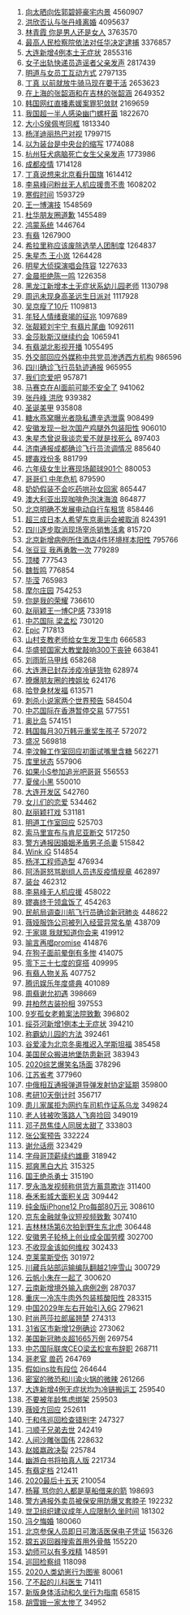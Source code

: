 1. [向太晒向佐郭碧婷豪宅内景](https://s.weibo.com/weibo?q=%E5%90%91%E5%A4%AA%E6%99%92%E5%90%91%E4%BD%90%E9%83%AD%E7%A2%A7%E5%A9%B7%E8%B1%AA%E5%AE%85%E5%86%85%E6%99%AF&Refer=top) 4560907
1. [洪欣否认与张丹峰离婚](https://s.weibo.com/weibo?q=%E6%B4%AA%E6%AC%A3%E5%90%A6%E8%AE%A4%E4%B8%8E%E5%BC%A0%E4%B8%B9%E5%B3%B0%E7%A6%BB%E5%A9%9A&Refer=top) 4095637
1. [林青霞 你是男人还是女人](https://s.weibo.com/weibo?q=%E6%9E%97%E9%9D%92%E9%9C%9E%20%E4%BD%A0%E6%98%AF%E7%94%B7%E4%BA%BA%E8%BF%98%E6%98%AF%E5%A5%B3%E4%BA%BA&Refer=top) 3763570
1. [最高人民检察院依法对任华决定逮捕](https://s.weibo.com/weibo?q=%23%E6%9C%80%E9%AB%98%E4%BA%BA%E6%B0%91%E6%A3%80%E5%AF%9F%E9%99%A2%E4%BE%9D%E6%B3%95%E5%AF%B9%E4%BB%BB%E5%8D%8E%E5%86%B3%E5%AE%9A%E9%80%AE%E6%8D%95%23&Refer=top) 3376857
1. [大连新增4例本土无症状](https://s.weibo.com/weibo?q=%23%E5%A4%A7%E8%BF%9E%E6%96%B0%E5%A2%9E4%E4%BE%8B%E6%9C%AC%E5%9C%9F%E6%97%A0%E7%97%87%E7%8A%B6%23&Refer=top) 2855316
1. [女子出轨快递员造谣者父亲发声](https://s.weibo.com/weibo?q=%E5%A5%B3%E5%AD%90%E5%87%BA%E8%BD%A8%E5%BF%AB%E9%80%92%E5%91%98%E9%80%A0%E8%B0%A3%E8%80%85%E7%88%B6%E4%BA%B2%E5%8F%91%E5%A3%B0&Refer=top) 2817439
1. [明道与女员工互动方式](https://s.weibo.com/weibo?q=%23%E6%98%8E%E9%81%93%E4%B8%8E%E5%A5%B3%E5%91%98%E5%B7%A5%E4%BA%92%E5%8A%A8%E6%96%B9%E5%BC%8F%23&Refer=top) 2797135
1. [丁真 以前就放牛骑马现在要干活](https://s.weibo.com/weibo?q=%E4%B8%81%E7%9C%9F%20%E4%BB%A5%E5%89%8D%E5%B0%B1%E6%94%BE%E7%89%9B%E9%AA%91%E9%A9%AC%E7%8E%B0%E5%9C%A8%E8%A6%81%E5%B9%B2%E6%B4%BB&Refer=top) 2653623
1. [在上海的张韶涵和在吉林的张韶涵](https://s.weibo.com/weibo?q=%23%E5%9C%A8%E4%B8%8A%E6%B5%B7%E7%9A%84%E5%BC%A0%E9%9F%B6%E6%B6%B5%E5%92%8C%E5%9C%A8%E5%90%89%E6%9E%97%E7%9A%84%E5%BC%A0%E9%9F%B6%E6%B6%B5%23&Refer=top) 2649352
1. [韩国网红直播素媛案罪犯敛财](https://s.weibo.com/weibo?q=%E9%9F%A9%E5%9B%BD%E7%BD%91%E7%BA%A2%E7%9B%B4%E6%92%AD%E7%B4%A0%E5%AA%9B%E6%A1%88%E7%BD%AA%E7%8A%AF%E6%95%9B%E8%B4%A2&Refer=top) 2169659
1. [我国超一半人感染幽门螺杆菌](https://s.weibo.com/weibo?q=%23%E6%88%91%E5%9B%BD%E8%B6%85%E4%B8%80%E5%8D%8A%E4%BA%BA%E6%84%9F%E6%9F%93%E5%B9%BD%E9%97%A8%E8%9E%BA%E6%9D%86%E8%8F%8C%23&Refer=top) 1822670
1. [大小S侯佩岑同框](https://s.weibo.com/weibo?q=%23%E5%A4%A7%E5%B0%8FS%E4%BE%AF%E4%BD%A9%E5%B2%91%E5%90%8C%E6%A1%86%23&Refer=top) 1813340
1. [杨洋迪丽热巴对视](https://s.weibo.com/weibo?q=%23%E6%9D%A8%E6%B4%8B%E8%BF%AA%E4%B8%BD%E7%83%AD%E5%B7%B4%E5%AF%B9%E8%A7%86%23&Refer=top) 1799715
1. [以为装台是中央台的缩写](https://s.weibo.com/weibo?q=%23%E4%BB%A5%E4%B8%BA%E8%A3%85%E5%8F%B0%E6%98%AF%E4%B8%AD%E5%A4%AE%E5%8F%B0%E7%9A%84%E7%BC%A9%E5%86%99%23&Refer=top) 1774088
1. [杭州狂犬病脑死亡女生父亲发声](https://s.weibo.com/weibo?q=%23%E6%9D%AD%E5%B7%9E%E7%8B%82%E7%8A%AC%E7%97%85%E8%84%91%E6%AD%BB%E4%BA%A1%E5%A5%B3%E7%94%9F%E7%88%B6%E4%BA%B2%E5%8F%91%E5%A3%B0%23&Refer=top) 1773986
1. [成都疫情](https://s.weibo.com/weibo?q=%E6%88%90%E9%83%BD%E7%96%AB%E6%83%85&Refer=top) 1714128
1. [丁真说想来北京看升国旗](https://s.weibo.com/weibo?q=%23%E4%B8%81%E7%9C%9F%E8%AF%B4%E6%83%B3%E6%9D%A5%E5%8C%97%E4%BA%AC%E7%9C%8B%E5%8D%87%E5%9B%BD%E6%97%97%23&Refer=top) 1614412
1. [李易峰问粉丝无人机应援贵不贵](https://s.weibo.com/weibo?q=%23%E6%9D%8E%E6%98%93%E5%B3%B0%E9%97%AE%E7%B2%89%E4%B8%9D%E6%97%A0%E4%BA%BA%E6%9C%BA%E5%BA%94%E6%8F%B4%E8%B4%B5%E4%B8%8D%E8%B4%B5%23&Refer=top) 1608202
1. [寒假时间](https://s.weibo.com/weibo?q=%E5%AF%92%E5%81%87%E6%97%B6%E9%97%B4&Refer=top) 1593729
1. [王一博演技](https://s.weibo.com/weibo?q=%E7%8E%8B%E4%B8%80%E5%8D%9A%E6%BC%94%E6%8A%80&Refer=top) 1548569
1. [杜华朋友圈道歉](https://s.weibo.com/weibo?q=%23%E6%9D%9C%E5%8D%8E%E6%9C%8B%E5%8F%8B%E5%9C%88%E9%81%93%E6%AD%89%23&Refer=top) 1455489
1. [鸿蒙系统](https://s.weibo.com/weibo?q=%E9%B8%BF%E8%92%99%E7%B3%BB%E7%BB%9F&Refer=top) 1446764
1. [有翡](https://s.weibo.com/weibo?q=%E6%9C%89%E7%BF%A1&Refer=top) 1267900
1. [希拉里称应该废除选举人团制度](https://s.weibo.com/weibo?q=%23%E5%B8%8C%E6%8B%89%E9%87%8C%E7%A7%B0%E5%BA%94%E8%AF%A5%E5%BA%9F%E9%99%A4%E9%80%89%E4%B8%BE%E4%BA%BA%E5%9B%A2%E5%88%B6%E5%BA%A6%23&Refer=top) 1264837
1. [朱星杰 王小岚](https://s.weibo.com/weibo?q=%E6%9C%B1%E6%98%9F%E6%9D%B0%20%E7%8E%8B%E5%B0%8F%E5%B2%9A&Refer=top) 1264428
1. [明星大侦探演唱会阵容](https://s.weibo.com/weibo?q=%E6%98%8E%E6%98%9F%E5%A4%A7%E4%BE%A6%E6%8E%A2%E6%BC%94%E5%94%B1%E4%BC%9A%E9%98%B5%E5%AE%B9&Refer=top) 1227633
1. [金晨拒绝陈一鸣](https://s.weibo.com/weibo?q=%E9%87%91%E6%99%A8%E6%8B%92%E7%BB%9D%E9%99%88%E4%B8%80%E9%B8%A3&Refer=top) 1226358
1. [黑龙江新增本土无症状系幼儿园老师](https://s.weibo.com/weibo?q=%23%E9%BB%91%E9%BE%99%E6%B1%9F%E6%96%B0%E5%A2%9E%E6%9C%AC%E5%9C%9F%E6%97%A0%E7%97%87%E7%8A%B6%E7%B3%BB%E5%B9%BC%E5%84%BF%E5%9B%AD%E8%80%81%E5%B8%88%23&Refer=top) 1130798
1. [周迅未现身高圣远生日派对](https://s.weibo.com/weibo?q=%E5%91%A8%E8%BF%85%E6%9C%AA%E7%8E%B0%E8%BA%AB%E9%AB%98%E5%9C%A3%E8%BF%9C%E7%94%9F%E6%97%A5%E6%B4%BE%E5%AF%B9&Refer=top) 1117928
1. [吴京瘦了10斤](https://s.weibo.com/weibo?q=%E5%90%B4%E4%BA%AC%E7%98%A6%E4%BA%8610%E6%96%A4&Refer=top) 1109813
1. [年轻人情绪衰竭的征兆](https://s.weibo.com/weibo?q=%23%E5%B9%B4%E8%BD%BB%E4%BA%BA%E6%83%85%E7%BB%AA%E8%A1%B0%E7%AB%AD%E7%9A%84%E5%BE%81%E5%85%86%23&Refer=top) 1097689
1. [张靓颖刘宇宁 有翡片尾曲](https://s.weibo.com/weibo?q=%E5%BC%A0%E9%9D%93%E9%A2%96%E5%88%98%E5%AE%87%E5%AE%81%20%E6%9C%89%E7%BF%A1%E7%89%87%E5%B0%BE%E6%9B%B2&Refer=top) 1092611
1. [金莎耿斯汉继续约会](https://s.weibo.com/weibo?q=%23%E9%87%91%E8%8E%8E%E8%80%BF%E6%96%AF%E6%B1%89%E7%BB%A7%E7%BB%AD%E7%BA%A6%E4%BC%9A%23&Refer=top) 1065941
1. [有翡湖北影视开播](https://s.weibo.com/weibo?q=%23%E6%9C%89%E7%BF%A1%E6%B9%96%E5%8C%97%E5%BD%B1%E8%A7%86%E5%BC%80%E6%92%AD%23&Refer=top) 1055495
1. [外交部回应外媒称中共党员渗透西方机构](https://s.weibo.com/weibo?q=%E5%A4%96%E4%BA%A4%E9%83%A8%E5%9B%9E%E5%BA%94%E5%A4%96%E5%AA%92%E7%A7%B0%E4%B8%AD%E5%85%B1%E5%85%9A%E5%91%98%E6%B8%97%E9%80%8F%E8%A5%BF%E6%96%B9%E6%9C%BA%E6%9E%84&Refer=top) 986596
1. [四川确诊飞行员轨迹通报](https://s.weibo.com/weibo?q=%23%E5%9B%9B%E5%B7%9D%E7%A1%AE%E8%AF%8A%E9%A3%9E%E8%A1%8C%E5%91%98%E8%BD%A8%E8%BF%B9%E9%80%9A%E6%8A%A5%23&Refer=top) 965955
1. [我们恋爱吧](https://s.weibo.com/weibo?q=%E6%88%91%E4%BB%AC%E6%81%8B%E7%88%B1%E5%90%A7&Refer=top) 957871
1. [马赛克在AI面前可能不安全了](https://s.weibo.com/weibo?q=%23%E9%A9%AC%E8%B5%9B%E5%85%8B%E5%9C%A8AI%E9%9D%A2%E5%89%8D%E5%8F%AF%E8%83%BD%E4%B8%8D%E5%AE%89%E5%85%A8%E4%BA%86%23&Refer=top) 941062
1. [张丹峰 洪欣](https://s.weibo.com/weibo?q=%E5%BC%A0%E4%B8%B9%E5%B3%B0%20%E6%B4%AA%E6%AC%A3&Refer=top) 939382
1. [圣诞美甲](https://s.weibo.com/weibo?q=%E5%9C%A3%E8%AF%9E%E7%BE%8E%E7%94%B2&Refer=top) 935808
1. [糖水燕窝曝光者隐私遭辛选泄露](https://s.weibo.com/weibo?q=%23%E7%B3%96%E6%B0%B4%E7%87%95%E7%AA%9D%E6%9B%9D%E5%85%89%E8%80%85%E9%9A%90%E7%A7%81%E9%81%AD%E8%BE%9B%E9%80%89%E6%B3%84%E9%9C%B2%23&Refer=top) 908499
1. [安徽发现一批次国产鸡腿外包装阳性](https://s.weibo.com/weibo?q=%E5%AE%89%E5%BE%BD%E5%8F%91%E7%8E%B0%E4%B8%80%E6%89%B9%E6%AC%A1%E5%9B%BD%E4%BA%A7%E9%B8%A1%E8%85%BF%E5%A4%96%E5%8C%85%E8%A3%85%E9%98%B3%E6%80%A7&Refer=top) 906010
1. [朱星杰曾说我谈恋爱不就是找死么](https://s.weibo.com/weibo?q=%E6%9C%B1%E6%98%9F%E6%9D%B0%E6%9B%BE%E8%AF%B4%E6%88%91%E8%B0%88%E6%81%8B%E7%88%B1%E4%B8%8D%E5%B0%B1%E6%98%AF%E6%89%BE%E6%AD%BB%E4%B9%88&Refer=top) 897403
1. [济南通报成都确诊飞行员流调情况](https://s.weibo.com/weibo?q=%23%E6%B5%8E%E5%8D%97%E9%80%9A%E6%8A%A5%E6%88%90%E9%83%BD%E7%A1%AE%E8%AF%8A%E9%A3%9E%E8%A1%8C%E5%91%98%E6%B5%81%E8%B0%83%E6%83%85%E5%86%B5%23&Refer=top) 885640
1. [嫪毐戏份多](https://s.weibo.com/weibo?q=%23%E5%AB%AA%E6%AF%90%E6%88%8F%E4%BB%BD%E5%A4%9A%23&Refer=top) 881799
1. [六年级女生比赛现场颠球901个](https://s.weibo.com/weibo?q=%23%E5%85%AD%E5%B9%B4%E7%BA%A7%E5%A5%B3%E7%94%9F%E6%AF%94%E8%B5%9B%E7%8E%B0%E5%9C%BA%E9%A2%A0%E7%90%83901%E4%B8%AA%23&Refer=top) 880053
1. [哥哥们 中年危机](https://s.weibo.com/weibo?q=%E5%93%A5%E5%93%A5%E4%BB%AC%20%E4%B8%AD%E5%B9%B4%E5%8D%B1%E6%9C%BA&Refer=top) 879590
1. [奶奶假装不会吃药哄孙女回家](https://s.weibo.com/weibo?q=%23%E5%A5%B6%E5%A5%B6%E5%81%87%E8%A3%85%E4%B8%8D%E4%BC%9A%E5%90%83%E8%8D%AF%E5%93%84%E5%AD%99%E5%A5%B3%E5%9B%9E%E5%AE%B6%23&Refer=top) 865447
1. [澳大利亚出现咖啡色泡沫海浪](https://s.weibo.com/weibo?q=%E6%BE%B3%E5%A4%A7%E5%88%A9%E4%BA%9A%E5%87%BA%E7%8E%B0%E5%92%96%E5%95%A1%E8%89%B2%E6%B3%A1%E6%B2%AB%E6%B5%B7%E6%B5%AA&Refer=top) 864877
1. [北京明确不发展电动自行车租赁](https://s.weibo.com/weibo?q=%23%E5%8C%97%E4%BA%AC%E6%98%8E%E7%A1%AE%E4%B8%8D%E5%8F%91%E5%B1%95%E7%94%B5%E5%8A%A8%E8%87%AA%E8%A1%8C%E8%BD%A6%E7%A7%9F%E8%B5%81%23&Refer=top) 858446
1. [超三成日本人希望东京奥运会被取消](https://s.weibo.com/weibo?q=%23%E8%B6%85%E4%B8%89%E6%88%90%E6%97%A5%E6%9C%AC%E4%BA%BA%E5%B8%8C%E6%9C%9B%E4%B8%9C%E4%BA%AC%E5%A5%A5%E8%BF%90%E4%BC%9A%E8%A2%AB%E5%8F%96%E6%B6%88%23&Refer=top) 824391
1. [四川逐步取消现场宰杀销售活禽](https://s.weibo.com/weibo?q=%23%E5%9B%9B%E5%B7%9D%E9%80%90%E6%AD%A5%E5%8F%96%E6%B6%88%E7%8E%B0%E5%9C%BA%E5%AE%B0%E6%9D%80%E9%94%80%E5%94%AE%E6%B4%BB%E7%A6%BD%23&Refer=top) 815720
1. [北京新增病例所住酒店4件环境样本阳性](https://s.weibo.com/weibo?q=%E5%8C%97%E4%BA%AC%E6%96%B0%E5%A2%9E%E7%97%85%E4%BE%8B%E6%89%80%E4%BD%8F%E9%85%92%E5%BA%974%E4%BB%B6%E7%8E%AF%E5%A2%83%E6%A0%B7%E6%9C%AC%E9%98%B3%E6%80%A7&Refer=top) 795766
1. [张豆豆 我再勇敢一次](https://s.weibo.com/weibo?q=%E5%BC%A0%E8%B1%86%E8%B1%86%20%E6%88%91%E5%86%8D%E5%8B%87%E6%95%A2%E4%B8%80%E6%AC%A1&Refer=top) 779289
1. [顶楼](https://s.weibo.com/weibo?q=%E9%A1%B6%E6%A5%BC&Refer=top) 777543
1. [魏哲鸣](https://s.weibo.com/weibo?q=%E9%AD%8F%E5%93%B2%E9%B8%A3&Refer=top) 776854
1. [毕滢](https://s.weibo.com/weibo?q=%E6%AF%95%E6%BB%A2&Refer=top) 765983
1. [摩尔庄园](https://s.weibo.com/weibo?q=%E6%91%A9%E5%B0%94%E5%BA%84%E5%9B%AD&Refer=top) 754253
1. [你是我的荣耀](https://s.weibo.com/weibo?q=%E4%BD%A0%E6%98%AF%E6%88%91%E7%9A%84%E8%8D%A3%E8%80%80&Refer=top) 736610
1. [赵丽颖王一博CP感](https://s.weibo.com/weibo?q=%23%E8%B5%B5%E4%B8%BD%E9%A2%96%E7%8E%8B%E4%B8%80%E5%8D%9ACP%E6%84%9F%23&Refer=top) 733918
1. [中芯国际 梁孟松](https://s.weibo.com/weibo?q=%E4%B8%AD%E8%8A%AF%E5%9B%BD%E9%99%85%20%E6%A2%81%E5%AD%9F%E6%9D%BE&Refer=top) 730120
1. [Epic](https://s.weibo.com/weibo?q=Epic&Refer=top) 717813
1. [山村支教老师给女生发卫生巾](https://s.weibo.com/weibo?q=%E5%B1%B1%E6%9D%91%E6%94%AF%E6%95%99%E8%80%81%E5%B8%88%E7%BB%99%E5%A5%B3%E7%94%9F%E5%8F%91%E5%8D%AB%E7%94%9F%E5%B7%BE&Refer=top) 666583
1. [华盛顿国家大教堂敲响300下丧钟](https://s.weibo.com/weibo?q=%E5%8D%8E%E7%9B%9B%E9%A1%BF%E5%9B%BD%E5%AE%B6%E5%A4%A7%E6%95%99%E5%A0%82%E6%95%B2%E5%93%8D300%E4%B8%8B%E4%B8%A7%E9%92%9F&Refer=top) 663841
1. [刘雨昕马甲线](https://s.weibo.com/weibo?q=%E5%88%98%E9%9B%A8%E6%98%95%E9%A9%AC%E7%94%B2%E7%BA%BF&Refer=top) 658268
1. [大连港已封存涉疫冷链货物](https://s.weibo.com/weibo?q=%23%E5%A4%A7%E8%BF%9E%E6%B8%AF%E5%B7%B2%E5%B0%81%E5%AD%98%E6%B6%89%E7%96%AB%E5%86%B7%E9%93%BE%E8%B4%A7%E7%89%A9%23&Refer=top) 628974
1. [撩爆朋友圈的拽姐妆](https://s.weibo.com/weibo?q=%23%E6%92%A9%E7%88%86%E6%9C%8B%E5%8F%8B%E5%9C%88%E7%9A%84%E6%8B%BD%E5%A7%90%E5%A6%86%23&Refer=top) 624176
1. [哈登身材发福](https://s.weibo.com/weibo?q=%E5%93%88%E7%99%BB%E8%BA%AB%E6%9D%90%E5%8F%91%E7%A6%8F&Refer=top) 613571
1. [刺杀小说家两个世界预告](https://s.weibo.com/weibo?q=%E5%88%BA%E6%9D%80%E5%B0%8F%E8%AF%B4%E5%AE%B6%E4%B8%A4%E4%B8%AA%E4%B8%96%E7%95%8C%E9%A2%84%E5%91%8A&Refer=top) 584504
1. [中芯国际在香港暂停交易](https://s.weibo.com/weibo?q=%E4%B8%AD%E8%8A%AF%E5%9B%BD%E9%99%85%E5%9C%A8%E9%A6%99%E6%B8%AF%E6%9A%82%E5%81%9C%E4%BA%A4%E6%98%93&Refer=top) 577551
1. [奥比岛](https://s.weibo.com/weibo?q=%E5%A5%A5%E6%AF%94%E5%B2%9B&Refer=top) 574151
1. [韩国每月30万韩元重奖生孩子](https://s.weibo.com/weibo?q=%E9%9F%A9%E5%9B%BD%E6%AF%8F%E6%9C%8830%E4%B8%87%E9%9F%A9%E5%85%83%E9%87%8D%E5%A5%96%E7%94%9F%E5%AD%A9%E5%AD%90&Refer=top) 572072
1. [盛况](https://s.weibo.com/weibo?q=%E7%9B%9B%E5%86%B5&Refer=top) 569818
1. [李汶翰工作室回应初面试嘴里含糖](https://s.weibo.com/weibo?q=%23%E6%9D%8E%E6%B1%B6%E7%BF%B0%E5%B7%A5%E4%BD%9C%E5%AE%A4%E5%9B%9E%E5%BA%94%E5%88%9D%E9%9D%A2%E8%AF%95%E5%98%B4%E9%87%8C%E5%90%AB%E7%B3%96%23&Refer=top) 562271
1. [库里状态](https://s.weibo.com/weibo?q=%23%E5%BA%93%E9%87%8C%E7%8A%B6%E6%80%81%23&Refer=top) 557906
1. [如果小S参加追光吧哥哥](https://s.weibo.com/weibo?q=%E5%A6%82%E6%9E%9C%E5%B0%8FS%E5%8F%82%E5%8A%A0%E8%BF%BD%E5%85%89%E5%90%A7%E5%93%A5%E5%93%A5&Refer=top) 556553
1. [夏侯小黑](https://s.weibo.com/weibo?q=%E5%A4%8F%E4%BE%AF%E5%B0%8F%E9%BB%91&Refer=top) 550010
1. [大连开发区](https://s.weibo.com/weibo?q=%E5%A4%A7%E8%BF%9E%E5%BC%80%E5%8F%91%E5%8C%BA&Refer=top) 542760
1. [女儿们的恋爱](https://s.weibo.com/weibo?q=%E5%A5%B3%E5%84%BF%E4%BB%AC%E7%9A%84%E6%81%8B%E7%88%B1&Refer=top) 534462
1. [赵丽颖打戏](https://s.weibo.com/weibo?q=%E8%B5%B5%E4%B8%BD%E9%A2%96%E6%89%93%E6%88%8F&Refer=top) 531181
1. [明道工作室回应](https://s.weibo.com/weibo?q=%E6%98%8E%E9%81%93%E5%B7%A5%E4%BD%9C%E5%AE%A4%E5%9B%9E%E5%BA%94&Refer=top) 525703
1. [索马里宣布与肯尼亚断交](https://s.weibo.com/weibo?q=%E7%B4%A2%E9%A9%AC%E9%87%8C%E5%AE%A3%E5%B8%83%E4%B8%8E%E8%82%AF%E5%B0%BC%E4%BA%9A%E6%96%AD%E4%BA%A4&Refer=top) 517250
1. [警方通报因婚姻矛盾男子杀妻](https://s.weibo.com/weibo?q=%E8%AD%A6%E6%96%B9%E9%80%9A%E6%8A%A5%E5%9B%A0%E5%A9%9A%E5%A7%BB%E7%9F%9B%E7%9B%BE%E7%94%B7%E5%AD%90%E6%9D%80%E5%A6%BB&Refer=top) 515842
1. [Wink iG](https://s.weibo.com/weibo?q=Wink%20iG&Refer=top) 514854
1. [杨洋工程师造型](https://s.weibo.com/weibo?q=%23%E6%9D%A8%E6%B4%8B%E5%B7%A5%E7%A8%8B%E5%B8%88%E9%80%A0%E5%9E%8B%23&Refer=top) 476934
1. [阿汤哥怒骂剧组人员违反疫情规章](https://s.weibo.com/weibo?q=%E9%98%BF%E6%B1%A4%E5%93%A5%E6%80%92%E9%AA%82%E5%89%A7%E7%BB%84%E4%BA%BA%E5%91%98%E8%BF%9D%E5%8F%8D%E7%96%AB%E6%83%85%E8%A7%84%E7%AB%A0&Refer=top) 462897
1. [装台](https://s.weibo.com/weibo?q=%E8%A3%85%E5%8F%B0&Refer=top) 462312
1. [李易峰无人机应援](https://s.weibo.com/weibo?q=%23%E6%9D%8E%E6%98%93%E5%B3%B0%E6%97%A0%E4%BA%BA%E6%9C%BA%E5%BA%94%E6%8F%B4%23&Refer=top) 458022
1. [嫪毐终于领盒饭了](https://s.weibo.com/weibo?q=%E5%AB%AA%E6%AF%90%E7%BB%88%E4%BA%8E%E9%A2%86%E7%9B%92%E9%A5%AD%E4%BA%86&Refer=top) 454263
1. [民航局调查川航飞行员确诊新冠肺炎](https://s.weibo.com/weibo?q=%E6%B0%91%E8%88%AA%E5%B1%80%E8%B0%83%E6%9F%A5%E5%B7%9D%E8%88%AA%E9%A3%9E%E8%A1%8C%E5%91%98%E7%A1%AE%E8%AF%8A%E6%96%B0%E5%86%A0%E8%82%BA%E7%82%8E&Refer=top) 448622
1. [薇娅服饰公司被列入经营异常名单](https://s.weibo.com/weibo?q=%23%E8%96%87%E5%A8%85%E6%9C%8D%E9%A5%B0%E5%85%AC%E5%8F%B8%E8%A2%AB%E5%88%97%E5%85%A5%E7%BB%8F%E8%90%A5%E5%BC%82%E5%B8%B8%E5%90%8D%E5%8D%95%23&Refer=top) 438709
1. [于家翊 我就知道你会来](https://s.weibo.com/weibo?q=%E4%BA%8E%E5%AE%B6%E7%BF%8A%20%E6%88%91%E5%B0%B1%E7%9F%A5%E9%81%93%E4%BD%A0%E4%BC%9A%E6%9D%A5&Refer=top) 419912
1. [喻言再唱promise](https://s.weibo.com/weibo?q=%23%E5%96%BB%E8%A8%80%E5%86%8D%E5%94%B1promise%23&Refer=top) 414876
1. [在狗子面前晕倒有多惨](https://s.weibo.com/weibo?q=%23%E5%9C%A8%E7%8B%97%E5%AD%90%E9%9D%A2%E5%89%8D%E6%99%95%E5%80%92%E6%9C%89%E5%A4%9A%E6%83%A8%23&Refer=top) 414075
1. [零下三十七度的穿搭](https://s.weibo.com/weibo?q=%23%E9%9B%B6%E4%B8%8B%E4%B8%89%E5%8D%81%E4%B8%83%E5%BA%A6%E7%9A%84%E7%A9%BF%E6%90%AD%23&Refer=top) 409995
1. [有翡人物关系](https://s.weibo.com/weibo?q=%23%E6%9C%89%E7%BF%A1%E4%BA%BA%E7%89%A9%E5%85%B3%E7%B3%BB%23&Refer=top) 407752
1. [腾讯娱乐年度盛典](https://s.weibo.com/weibo?q=%23%E8%85%BE%E8%AE%AF%E5%A8%B1%E4%B9%90%E5%B9%B4%E5%BA%A6%E7%9B%9B%E5%85%B8%23&Refer=top) 401089
1. [周翡谢允初遇](https://s.weibo.com/weibo?q=%23%E5%91%A8%E7%BF%A1%E8%B0%A2%E5%85%81%E5%88%9D%E9%81%87%23&Refer=top) 398669
1. [井柏然古装扮相](https://s.weibo.com/weibo?q=%E4%BA%95%E6%9F%8F%E7%84%B6%E5%8F%A4%E8%A3%85%E6%89%AE%E7%9B%B8&Refer=top) 397553
1. [9岁孤女老赖案法院致歉](https://s.weibo.com/weibo?q=9%E5%B2%81%E5%AD%A4%E5%A5%B3%E8%80%81%E8%B5%96%E6%A1%88%E6%B3%95%E9%99%A2%E8%87%B4%E6%AD%89&Refer=top) 396802
1. [绥芬河新增1例本土无症状](https://s.weibo.com/weibo?q=%23%E7%BB%A5%E8%8A%AC%E6%B2%B3%E6%96%B0%E5%A2%9E1%E4%BE%8B%E6%9C%AC%E5%9C%9F%E6%97%A0%E7%97%87%E7%8A%B6%23&Refer=top) 394210
1. [称霸幼儿园的方法](https://s.weibo.com/weibo?q=%23%E7%A7%B0%E9%9C%B8%E5%B9%BC%E5%84%BF%E5%9B%AD%E7%9A%84%E6%96%B9%E6%B3%95%23&Refer=top) 392461
1. [谷爱凌为北京冬奥推迟入学斯坦福](https://s.weibo.com/weibo?q=%23%E8%B0%B7%E7%88%B1%E5%87%8C%E4%B8%BA%E5%8C%97%E4%BA%AC%E5%86%AC%E5%A5%A5%E6%8E%A8%E8%BF%9F%E5%85%A5%E5%AD%A6%E6%96%AF%E5%9D%A6%E7%A6%8F%23&Refer=top) 385458
1. [美国民众搬进地堡防患新冠](https://s.weibo.com/weibo?q=%23%E7%BE%8E%E5%9B%BD%E6%B0%91%E4%BC%97%E6%90%AC%E8%BF%9B%E5%9C%B0%E5%A0%A1%E9%98%B2%E6%82%A3%E6%96%B0%E5%86%A0%23&Refer=top) 383943
1. [2020综艺爆笑名场面](https://s.weibo.com/weibo?q=2020%E7%BB%BC%E8%89%BA%E7%88%86%E7%AC%91%E5%90%8D%E5%9C%BA%E9%9D%A2&Refer=top) 378296
1. [江苏省考](https://s.weibo.com/weibo?q=%E6%B1%9F%E8%8B%8F%E7%9C%81%E8%80%83&Refer=top) 377960
1. [中俄相互通报弹道导弹发射协定延期](https://s.weibo.com/weibo?q=%23%E4%B8%AD%E4%BF%84%E7%9B%B8%E4%BA%92%E9%80%9A%E6%8A%A5%E5%BC%B9%E9%81%93%E5%AF%BC%E5%BC%B9%E5%8F%91%E5%B0%84%E5%8D%8F%E5%AE%9A%E5%BB%B6%E6%9C%9F%23&Refer=top) 359800
1. [考研10天倒计时](https://s.weibo.com/weibo?q=%23%E8%80%83%E7%A0%9410%E5%A4%A9%E5%80%92%E8%AE%A1%E6%97%B6%23&Refer=top) 356717
1. [患儿家属拒为网约车司机作证系乌龙](https://s.weibo.com/weibo?q=%23%E6%82%A3%E5%84%BF%E5%AE%B6%E5%B1%9E%E6%8B%92%E4%B8%BA%E7%BD%91%E7%BA%A6%E8%BD%A6%E5%8F%B8%E6%9C%BA%E4%BD%9C%E8%AF%81%E7%B3%BB%E4%B9%8C%E9%BE%99%23&Refer=top) 349824
1. [老人钱被吹落路人飞奔捡回](https://s.weibo.com/weibo?q=%23%E8%80%81%E4%BA%BA%E9%92%B1%E8%A2%AB%E5%90%B9%E8%90%BD%E8%B7%AF%E4%BA%BA%E9%A3%9E%E5%A5%94%E6%8D%A1%E5%9B%9E%23&Refer=top) 349019
1. [邓子昂焦佳人同居太甜了](https://s.weibo.com/weibo?q=%23%E9%82%93%E5%AD%90%E6%98%82%E7%84%A6%E4%BD%B3%E4%BA%BA%E5%90%8C%E5%B1%85%E5%A4%AA%E7%94%9C%E4%BA%86%23&Refer=top) 333803
1. [张公案预告](https://s.weibo.com/weibo?q=%E5%BC%A0%E5%85%AC%E6%A1%88%E9%A2%84%E5%91%8A&Refer=top) 332224
1. [谢允话痨](https://s.weibo.com/weibo?q=%E8%B0%A2%E5%85%81%E8%AF%9D%E7%97%A8&Refer=top) 323429
1. [字母哥顶薪续约雄鹿](https://s.weibo.com/weibo?q=%23%E5%AD%97%E6%AF%8D%E5%93%A5%E9%A1%B6%E8%96%AA%E7%BB%AD%E7%BA%A6%E9%9B%84%E9%B9%BF%23&Refer=top) 318942
1. [郑爽黑白大片](https://s.weibo.com/weibo?q=%E9%83%91%E7%88%BD%E9%BB%91%E7%99%BD%E5%A4%A7%E7%89%87&Refer=top) 315325
1. [国王绝杀勇士](https://s.weibo.com/weibo?q=%E5%9B%BD%E7%8E%8B%E7%BB%9D%E6%9D%80%E5%8B%87%E5%A3%AB&Refer=top) 315190
1. [罗永浩发视频称供货方蓄意欺诈](https://s.weibo.com/weibo?q=%23%E7%BD%97%E6%B0%B8%E6%B5%A9%E5%8F%91%E8%A7%86%E9%A2%91%E7%A7%B0%E4%BE%9B%E8%B4%A7%E6%96%B9%E8%93%84%E6%84%8F%E6%AC%BA%E8%AF%88%23&Refer=top) 311400
1. [泰禾影城大面积关店](https://s.weibo.com/weibo?q=%23%E6%B3%B0%E7%A6%BE%E5%BD%B1%E5%9F%8E%E5%A4%A7%E9%9D%A2%E7%A7%AF%E5%85%B3%E5%BA%97%23&Refer=top) 309442
1. [纯金版iPhone12 Pro每部80万元](https://s.weibo.com/weibo?q=%E7%BA%AF%E9%87%91%E7%89%88iPhone12%20Pro%E6%AF%8F%E9%83%A880%E4%B8%87%E5%85%83&Refer=top) 308610
1. [京东金融就争议短视频致歉](https://s.weibo.com/weibo?q=%E4%BA%AC%E4%B8%9C%E9%87%91%E8%9E%8D%E5%B0%B1%E4%BA%89%E8%AE%AE%E7%9F%AD%E8%A7%86%E9%A2%91%E8%87%B4%E6%AD%89&Refer=top) 307410
1. [吉林林场第6次拍到野生东北虎](https://s.weibo.com/weibo?q=%E5%90%89%E6%9E%97%E6%9E%97%E5%9C%BA%E7%AC%AC6%E6%AC%A1%E6%8B%8D%E5%88%B0%E9%87%8E%E7%94%9F%E4%B8%9C%E5%8C%97%E8%99%8E&Refer=top) 306448
1. [安徽男子轮椅上创业成全国劳模](https://s.weibo.com/weibo?q=%23%E5%AE%89%E5%BE%BD%E7%94%B7%E5%AD%90%E8%BD%AE%E6%A4%85%E4%B8%8A%E5%88%9B%E4%B8%9A%E6%88%90%E5%85%A8%E5%9B%BD%E5%8A%B3%E6%A8%A1%23&Refer=top) 302700
1. [不收现金该如何维权](https://s.weibo.com/weibo?q=%E4%B8%8D%E6%94%B6%E7%8E%B0%E9%87%91%E8%AF%A5%E5%A6%82%E4%BD%95%E7%BB%B4%E6%9D%83&Refer=top) 302433
1. [克莱蒙斯受伤](https://s.weibo.com/weibo?q=%E5%85%8B%E8%8E%B1%E8%92%99%E6%96%AF%E5%8F%97%E4%BC%A4&Refer=top) 301972
1. [川藏兵站部运输编队翻越21座雪山](https://s.weibo.com/weibo?q=%23%E5%B7%9D%E8%97%8F%E5%85%B5%E7%AB%99%E9%83%A8%E8%BF%90%E8%BE%93%E7%BC%96%E9%98%9F%E7%BF%BB%E8%B6%8A21%E5%BA%A7%E9%9B%AA%E5%B1%B1%23&Refer=top) 300729
1. [云帆小朱在一起了](https://s.weibo.com/weibo?q=%E4%BA%91%E5%B8%86%E5%B0%8F%E6%9C%B1%E5%9C%A8%E4%B8%80%E8%B5%B7%E4%BA%86&Refer=top) 300620
1. [云南新增境外输入病例2例](https://s.weibo.com/weibo?q=%E4%BA%91%E5%8D%97%E6%96%B0%E5%A2%9E%E5%A2%83%E5%A4%96%E8%BE%93%E5%85%A5%E7%97%85%E4%BE%8B2%E4%BE%8B&Refer=top) 287037
1. [重庆一冷冻牛肉外包装核酸阳性](https://s.weibo.com/weibo?q=%23%E9%87%8D%E5%BA%86%E4%B8%80%E5%86%B7%E5%86%BB%E7%89%9B%E8%82%89%E5%A4%96%E5%8C%85%E8%A3%85%E6%A0%B8%E9%85%B8%E9%98%B3%E6%80%A7%23&Refer=top) 283315
1. [中国2029年左右开始引入6G](https://s.weibo.com/weibo?q=%E4%B8%AD%E5%9B%BD2029%E5%B9%B4%E5%B7%A6%E5%8F%B3%E5%BC%80%E5%A7%8B%E5%BC%95%E5%85%A56G&Refer=top) 279621
1. [时尚芭莎拉郎届翘楚](https://s.weibo.com/weibo?q=%23%E6%97%B6%E5%B0%9A%E8%8A%AD%E8%8E%8E%E6%8B%89%E9%83%8E%E5%B1%8A%E7%BF%98%E6%A5%9A%23&Refer=top) 274313
1. [31省区市新增12例确诊](https://s.weibo.com/weibo?q=%2331%E7%9C%81%E5%8C%BA%E5%B8%82%E6%96%B0%E5%A2%9E12%E4%BE%8B%E7%A1%AE%E8%AF%8A%23&Refer=top) 273062
1. [美国新冠肺炎超1665万例](https://s.weibo.com/weibo?q=%23%E7%BE%8E%E5%9B%BD%E6%96%B0%E5%86%A0%E8%82%BA%E7%82%8E%E8%B6%851665%E4%B8%87%E4%BE%8B%23&Refer=top) 269754
1. [中芯国际联席CEO梁孟松宣布辞职](https://s.weibo.com/weibo?q=%E4%B8%AD%E8%8A%AF%E5%9B%BD%E9%99%85%E8%81%94%E5%B8%ADCEO%E6%A2%81%E5%AD%9F%E6%9D%BE%E5%AE%A3%E5%B8%83%E8%BE%9E%E8%81%8C&Refer=top) 268711
1. [哥老官 兽药](https://s.weibo.com/weibo?q=%E5%93%A5%E8%80%81%E5%AE%98%20%E5%85%BD%E8%8D%AF&Refer=top) 264769
1. [假如ins妆有段位](https://s.weibo.com/weibo?q=%23%E5%81%87%E5%A6%82ins%E5%A6%86%E6%9C%89%E6%AE%B5%E4%BD%8D%23&Refer=top) 264644
1. [密室的微恐和川渝火锅的微辣](https://s.weibo.com/weibo?q=%23%E5%AF%86%E5%AE%A4%E7%9A%84%E5%BE%AE%E6%81%90%E5%92%8C%E5%B7%9D%E6%B8%9D%E7%81%AB%E9%94%85%E7%9A%84%E5%BE%AE%E8%BE%A3%23&Refer=top) 261266
1. [大连新增4例无症状均为冷链搬运工](https://s.weibo.com/weibo?q=%23%E5%A4%A7%E8%BF%9E%E6%96%B0%E5%A2%9E4%E4%BE%8B%E6%97%A0%E7%97%87%E7%8A%B6%E5%9D%87%E4%B8%BA%E5%86%B7%E9%93%BE%E6%90%AC%E8%BF%90%E5%B7%A5%23&Refer=top) 259540
1. [不要被年龄焦虑绑架](https://s.weibo.com/weibo?q=%23%E4%B8%8D%E8%A6%81%E8%A2%AB%E5%B9%B4%E9%BE%84%E7%84%A6%E8%99%91%E7%BB%91%E6%9E%B6%23&Refer=top) 259503
1. [薇娅方回应](https://s.weibo.com/weibo?q=%E8%96%87%E5%A8%85%E6%96%B9%E5%9B%9E%E5%BA%94&Refer=top) 252611
1. [于和伟巡回检查错别字](https://s.weibo.com/weibo?q=%23%E4%BA%8E%E5%92%8C%E4%BC%9F%E5%B7%A1%E5%9B%9E%E6%A3%80%E6%9F%A5%E9%94%99%E5%88%AB%E5%AD%97%23&Refer=top) 247327
1. [刁顺子兄弟去世](https://s.weibo.com/weibo?q=%23%E5%88%81%E9%A1%BA%E5%AD%90%E5%85%84%E5%BC%9F%E5%8E%BB%E4%B8%96%23&Refer=top) 242419
1. [人间沙雕张国伟](https://s.weibo.com/weibo?q=%23%E4%BA%BA%E9%97%B4%E6%B2%99%E9%9B%95%E5%BC%A0%E5%9B%BD%E4%BC%9F%23&Refer=top) 228632
1. [赵姬嬴政决裂](https://s.weibo.com/weibo?q=%23%E8%B5%B5%E5%A7%AC%E5%AC%B4%E6%94%BF%E5%86%B3%E8%A3%82%23&Refer=top) 225784
1. [幽游白书将拍真人版](https://s.weibo.com/weibo?q=%E5%B9%BD%E6%B8%B8%E7%99%BD%E4%B9%A6%E5%B0%86%E6%8B%8D%E7%9C%9F%E4%BA%BA%E7%89%88&Refer=top) 221734
1. [有翡定档](https://s.weibo.com/weibo?q=%23%E6%9C%89%E7%BF%A1%E5%AE%9A%E6%A1%A3%23&Refer=top) 212411
1. [2020最后十五天](https://s.weibo.com/weibo?q=%232020%E6%9C%80%E5%90%8E%E5%8D%81%E4%BA%94%E5%A4%A9%23&Refer=top) 210054
1. [杨幂 骂你的人都是草船借来的箭](https://s.weibo.com/weibo?q=%E6%9D%A8%E5%B9%82%20%E9%AA%82%E4%BD%A0%E7%9A%84%E4%BA%BA%E9%83%BD%E6%98%AF%E8%8D%89%E8%88%B9%E5%80%9F%E6%9D%A5%E7%9A%84%E7%AE%AD&Refer=top) 198693
1. [警方通报外卖员被保安用防爆叉套脖子](https://s.weibo.com/weibo?q=%E8%AD%A6%E6%96%B9%E9%80%9A%E6%8A%A5%E5%A4%96%E5%8D%96%E5%91%98%E8%A2%AB%E4%BF%9D%E5%AE%89%E7%94%A8%E9%98%B2%E7%88%86%E5%8F%89%E5%A5%97%E8%84%96%E5%AD%90&Refer=top) 192232
1. [世卫组织建议成年人应限制久坐时间](https://s.weibo.com/weibo?q=%23%E4%B8%96%E5%8D%AB%E7%BB%84%E7%BB%87%E5%BB%BA%E8%AE%AE%E6%88%90%E5%B9%B4%E4%BA%BA%E5%BA%94%E9%99%90%E5%88%B6%E4%B9%85%E5%9D%90%E6%97%B6%E9%97%B4%23&Refer=top) 181302
1. [冯夕悔婚](https://s.weibo.com/weibo?q=%23%E5%86%AF%E5%A4%95%E6%82%94%E5%A9%9A%23&Refer=top) 180060
1. [北京参保人员即日可激活医保电子凭证](https://s.weibo.com/weibo?q=%23%E5%8C%97%E4%BA%AC%E5%8F%82%E4%BF%9D%E4%BA%BA%E5%91%98%E5%8D%B3%E6%97%A5%E5%8F%AF%E6%BF%80%E6%B4%BB%E5%8C%BB%E4%BF%9D%E7%94%B5%E5%AD%90%E5%87%AD%E8%AF%81%23&Refer=top) 156326
1. [嫦五返回器搜索首用外骨骼](https://s.weibo.com/weibo?q=%E5%AB%A6%E4%BA%94%E8%BF%94%E5%9B%9E%E5%99%A8%E6%90%9C%E7%B4%A2%E9%A6%96%E7%94%A8%E5%A4%96%E9%AA%A8%E9%AA%BC&Refer=top) 155220
1. [幼师可以有多戏精](https://s.weibo.com/weibo?q=%23%E5%B9%BC%E5%B8%88%E5%8F%AF%E4%BB%A5%E6%9C%89%E5%A4%9A%E6%88%8F%E7%B2%BE%23&Refer=top) 148591
1. [巡回检察组](https://s.weibo.com/weibo?q=%E5%B7%A1%E5%9B%9E%E6%A3%80%E5%AF%9F%E7%BB%84&Refer=top) 118098
1. [2020人类幼崽行为图鉴](https://s.weibo.com/weibo?q=%232020%E4%BA%BA%E7%B1%BB%E5%B9%BC%E5%B4%BD%E8%A1%8C%E4%B8%BA%E5%9B%BE%E9%89%B4%23&Refer=top) 80061
1. [了不起的儿科医生](https://s.weibo.com/weibo?q=%E4%BA%86%E4%B8%8D%E8%B5%B7%E7%9A%84%E5%84%BF%E7%A7%91%E5%8C%BB%E7%94%9F&Refer=top) 71411
1. [新版身体活动和久坐行为指南](https://s.weibo.com/weibo?q=%23%E6%96%B0%E7%89%88%E8%BA%AB%E4%BD%93%E6%B4%BB%E5%8A%A8%E5%92%8C%E4%B9%85%E5%9D%90%E8%A1%8C%E4%B8%BA%E6%8C%87%E5%8D%97%23&Refer=top) 65815
1. [胡雪娥一家太惨了](https://s.weibo.com/weibo?q=%23%E8%83%A1%E9%9B%AA%E5%A8%A5%E4%B8%80%E5%AE%B6%E5%A4%AA%E6%83%A8%E4%BA%86%23&Refer=top) 34952